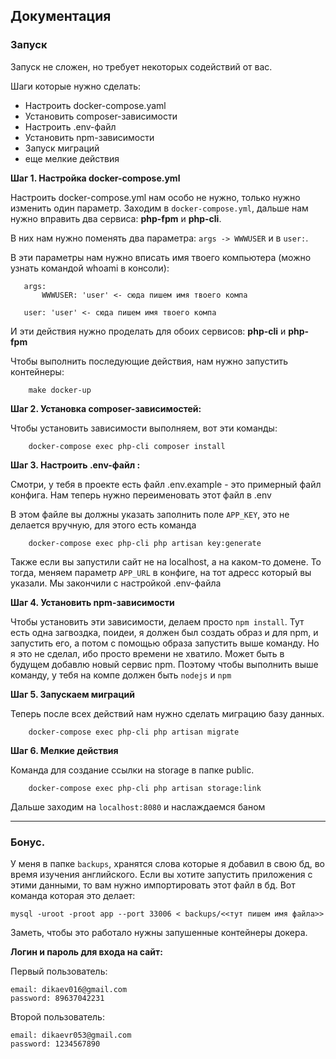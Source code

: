 ## Документация


### Запуск

Запуск не сложен, но требует некоторых содействий от вас. 

Шаги которые нужно сделать:
* Настроить docker-compose.yaml
* Установить composer-зависимости
* Настроить .env-файл
* Установить npm-зависимости
* Запуск миграций
* еще мелкие действия


**Шаг 1. Настройка docker-compose.yml**

Настроить docker-compose.yml нам особо не нужно, только нужно изменить один параметр.
Заходим в `docker-compose.yml`, дальше нам нужно вправить два сервиса: **php-fpm** и **php-cli**.

В них нам нужно поменять два параметра: `args -> WWWUSER` и в `user:`.

В эти параметры нам нужно вписать имя твоего компьютера (можно узнать командой whoami в консоли):
```
   args:
       WWWUSER: 'user' <- сюда пишем имя твоего компа
        
   user: 'user' <- сюда пишем имя твоего компа
```

И эти действия нужно проделать для обоих сервисов: **php-cli** и **php-fpm**

Чтобы выполнить последующие действия, нам нужно запустить контейнеры:
```
    make docker-up
```


**Шаг 2. Установка composer-зависимостей:**

Чтобы установить зависимости выполняем, вот эти команды:
```
    docker-compose exec php-cli composer install 
```


**Шаг 3. Настроить .env-файл :**

Смотри, у тебя в проекте есть файл .env.example - это примерный файл конфига.
Нам теперь нужно переименовать этот файл в .env

В этом файле вы должны указать заполнить поле `APP_KEY`, это не делается вручную, для этого есть команда
```
    docker-compose exec php-cli php artisan key:generate 
```
Также если вы запустили сайт не на localhost, а на каком-то домене. 
То тогда, меняем параметр `APP_URL` в конфиге, на тот адресс который вы указали.
Мы закончили с настройкой .env-файла


**Шаг 4.  Установить npm-зависимости**

Чтобы установить эти зависимости, делаем просто `npm install`. Тут есть одна загвоздка, поидеи, я должен был
создать образ и для npm, и запустить его, а потом с помощью образа запустить выше команду. Но я это не сделал, ибо
просто времени не хватило. Может быть в будущем добавлю новый сервис npm. Поэтому чтобы выполнить выше команду, у тебя 
на компе должен быть `nodejs` и `npm`


**Шаг 5. Запускаем миграций**

Теперь после всех действий нам нужно сделать миграцию базу данных.

```
    docker-compose exec php-cli php artisan migrate
```


**Шаг 6. Мелкие действия**

Команда для создание ссылки на storage в папке public.

```
    docker-compose exec php-cli php artisan storage:link 
```

Дальше заходим на `localhost:8080` и наслаждаемся баном

---
### Бонус.

У меня в папке `backups`, хранятся слова которые я добавил в свою бд, во время изучения английского. 
Если вы хотите запустить приложения с этими данными, то вам нужно импортировать этот файл в бд.
Вот команда которая это делает:
```
mysql -uroot -proot app --port 33006 < backups/<<тут пишем имя файла>>
```

Заметь, чтобы это работало нужны запушенные контейнеры докера.


**Логин и пароль для входа на сайт:**

Первый пользователь:

    email: dikaev016@gmail.com
    password: 89637042231

Второй пользователь:

    email: dikaevr053@gmail.com
    password: 1234567890
